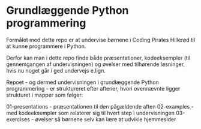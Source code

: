 # Grundlæggende Python programmering
Formålet med dette repo er at undervise børnene i Coding Pirates Hillerød til at kunne programmere i Python.

Derfor kan man i dette repo finde både præsentationer, kodeeksempler (til gennemgangen af undervisningen) og øvelser med tilhørende løsninger, hvis nu noget går i ged undervejs e.lign.

Repoet - og dermed undervisningen i grundlæggende Python programmering - er struktureret efter aftener, hvori ovennævnte ligger strukturet i mapper som følger:

01-presentations - præsentationen til den pågældende aften
02-examples - med kodeeksempler som relaterer sig til hvert step i undervisningen
03-exercises - øvelser så børnene selv kan lære at udvikle hjemmesider
